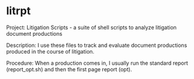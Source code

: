 litrpt
======

Project:
Litigation Scripts - a suite of shell scripts to analyze litigation document productions

Description:
I use these files to track and evaluate document productions produced in the course of litigation.

Procedure:
When a production comes in, I usually run the standard report (report_opt.sh) and then the first page report (opt).  
